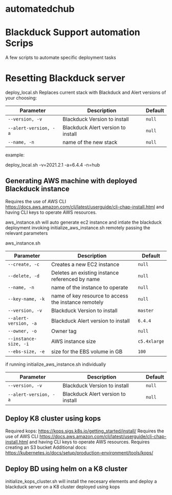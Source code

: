 # automatedchub
# Blackduck Support automation Scrips

A few scripts to automate specific deployment tasks 


# Resetting Blackduck server 

deploy_local.sh Replaces current stack with Blackduck and Alert versions of your choosing:

| Parameter | Description | Default |
| --------- | ----------- | ------- |
| `--version, -v` | Blackduck Version to install | `null` |
| `--alert-version, -a` | Blackduck Alert version to install | `null` |
| `--name, -n` | name of the new stack | `null` |

example:

deploy_local.sh -v=2021.2.1 -a=6.4.4 -n=hub


## Generating AWS machine with deployed Blackduck instance

Requires the use of AWS CLI https://docs.aws.amazon.com/cli/latest/userguide/cli-chap-install.html and having CLI keys to operate AWS resources.

aws_instance.sh will auto generate ec2 instance and intiate the blackduck deployment invoking initialize_aws_instance.sh remotely passing the relevant parameters

aws_instance.sh

| Parameter | Description | Default |
| --------- | ----------- | ------- |
| `--create, -c` | Creates a new EC2 instance | `null` |
| `--delete, -d` | Deletes an existing instance referenced by name | `null` |
| `--name, -n` | name of the instance to operate | `null` |
| `--key-name, -k` | name of key resource to access the instance remotely | `null` |
| `--version, -v` | Blackduck Version to install | `master` |
| `--alert-version, -a` | Blackduck Alert version to install | `6.4.4` |
| `--owner, -o` | Owner tag | `null` |
| `--instance-size, -i` | AWS instance size | `c5.4xlarge` |
| `--ebs-size, -e` | size for the EBS volume in GB | `100` |


if running initialize_aws_instance.sh individually

| Parameter | Description | Default |
| --------- | ----------- | ------- |
| `--version, -v` | Blackduck Version to install | `null` |
| `--alert-version, -a` | Blackduck Alert version to install | `null` |

## Deploy K8 cluster using kops

Required kops: https://kops.sigs.k8s.io/getting_started/install/
Requires the use of AWS CLI https://docs.aws.amazon.com/cli/latest/userguide/cli-chap-install.html and having CLI keys to operate AWS resources.
Requires creating an S3 bucket
Additional docs: https://kubernetes.io/docs/setup/production-environment/tools/kops/

## Deploy BD using helm on a K8 cluster

initialize_kops_cluster.sh will install the necesary elements and deploy a blackduck server on a K8 cluster deployed using kops 

